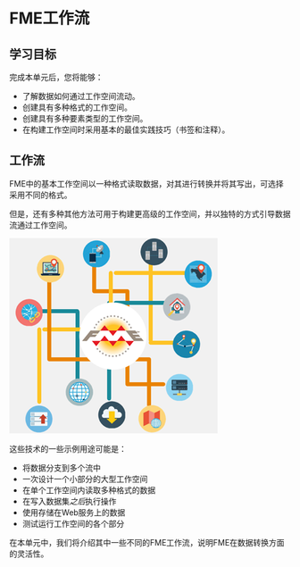 # FME工作流

## 学习目标

完成本单元后，您将能够：
- 了解数据如何通过工作空间流动。
- 创建具有多种格式的工作空间。
- 创建具有多种要素类型的工作空间。
- 在构建工作空间时采用基本的最佳实践技巧（书签和注释）。

## 工作流

FME中的基本工作空间以一种格式读取数据，对其进行转换并将其写出，可选择采用不同的格式。

但是，还有多种其他方法可用于构建更高级的工作空间，并以独特的方式引导数据流通过工作空间。

![](./Images/Img3.000.WorkspaceDesign.png)

这些技术的一些示例用途可能是：

- 将数据分支到多个流中
- 一次设计一个小部分的大型工作空间
- 在单个工作空间内读取多种格式的数据
- 在写入数据集*之后*执行操作
- 使用存储在Web服务上的数据
- 测试运行工作空间的各个部分

在本单元中，我们将介绍其中一些不同的FME工作流，说明FME在数据转换方面的灵活性。

